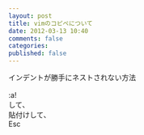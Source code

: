 ```yaml
---
layout: post
title: vimのコピペについて
date: 2012-03-13 10:40
comments: false
categories: 
published: false
---
```


インデントが勝手にネストされない方法\
\
:a!\
して、\
貼付けして、\
Esc
